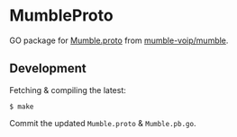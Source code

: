 # MumbleProto

GO package for [Mumble.proto][] from [mumble-voip/mumble][].


## Development

Fetching & compiling the latest:

    $ make

Commit the updated `Mumble.proto` & `Mumble.pb.go`.


[mumble-voip/mumble]: https://github.com/mumble-voip/mumble
[Mumble.proto]: https://github.com/mumble-voip/mumble/blob/master/src/Mumble.proto

